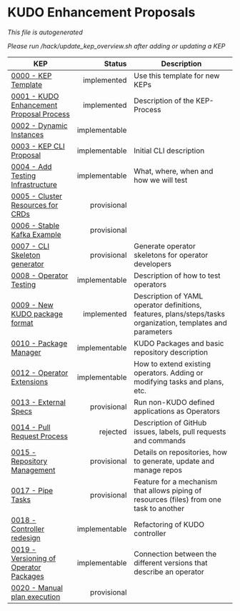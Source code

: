 # KUDO Enhancement Proposals

*This file is autogenerated*

*Please run /hack/update_kep_overview.sh after adding or updating a KEP*

| KEP | Status | Description |
| --- | ---: | --- |
| [0000 - KEP Template](0000-kep-template.md) | implemented | Use this template for new KEPs |
| [0001 - KUDO Enhancement Proposal Process](0001-kep-process.md) | implemented | Description of the KEP-Process |
| [0002 - Dynamic Instances](0002-dynamic-instances.md) | implementable |  |
| [0003 - KEP CLI Proposal](0003-kep-cli.md) | implementable | Initial CLI description |
| [0004 - Add Testing Infrastructure](0004-add-testing-infrastructure.md) | implementable | What, where, when and how we will test |
| [0005 - Cluster Resources for CRDs](0005-cluster-resources-for-crds.md) | provisional |  |
| [0006 - Stable Kafka Example](0006-stable-kafka-example.md) | provisional |  |
| [0007 - CLI Skeleton generator](0007-cli-generation.md) | provisional | Generate operator skeletons for operator developers |
| [0008 - Operator Testing](0008-operator-testing.md) | implementable | Description of how to test operators |
| [0009 - New KUDO package format](0009-operator-toolkit.md) | implemented | Description of YAML operator definitions, features, plans/steps/tasks organization, templates and parameters |
| [0010 - Package Manager](0010-package-manager.md) | implementable | KUDO Packages and basic repository description |
| [0012 - Operator Extensions](0012-operator-extensions.md) | implementable | How to extend existing operators. Adding or modifying tasks and plans, etc. |
| [0013 - External Specs](0013-external-specs.md) | provisional | Run non-KUDO defined applications as Operators |
| [0014 - Pull Request Process](0014-pull-request-process.md) | rejected | Description of GitHub issues, labels, pull requests and commands |
| [0015 - Repository Management](0015-repository-management.md) | provisional | Details on repositories, how to generate, update and manage repos |
| [0017 - Pipe Tasks](0017-pipe-tasks.md) | provisional | Feature for a mechanism that allows piping of resources (files) from one task to another |
| [0018 - Controller redesign](0018-controller-overhaul.md) | implementable | Refactoring of KUDO controller |
| [0019 - Versioning of Operator Packages](0019-package-api-versioning.md) | implementable | Connection between the different versions that describe an operator |
| [0020 - Manual plan execution](0020-manual-plan-execution.md) | provisional |  |

